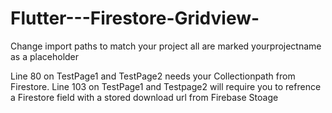 # Flutter---Firestore-Gridview-

Change import paths to match your project all are marked yourprojectname as a placeholder

Line 80 on TestPage1 and TestPage2 needs your Collectionpath from Firestore.
Line 103 on TestPage1 and Testpage2 will require you to refrence a Firestore field with a stored download url from Firebase Stoage

